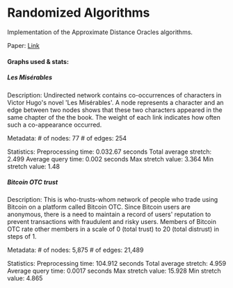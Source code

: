 # Randomized Algorithms

Implementation of the Approximate Distance Oracles algorithms. 

Paper:
[Link][1]

#### Graphs used & stats:

##### Les Misérables
Description:
Undirected network contains co-occurrences of characters in Victor Hugo's novel 'Les Misérables'.
A node represents a character and an edge between two nodes shows that these two characters appeared in the same chapter of the the book. The weight of each link indicates how often such a co-appearance occurred.

Metadata:
\# of nodes: 77
\# of edges: 254

Statistics:
Preprocessing time: 0.032.67 seconds
Total average stretch: 2.499
Average query time: 0.002 seconds
Max stretch value: 3.364
Min stretch value: 1.48

##### Bitcoin OTC trust
Description:
This is who-trusts-whom network of people who trade using Bitcoin on a platform called Bitcoin OTC.
Since Bitcoin users are anonymous, there is a need to maintain a record of users' reputation to prevent transactions with fraudulent and risky users.
Members of Bitcoin OTC rate other members in a scale of 0 (total trust) to 20 (total distrust) in steps of 1.

Metadata:
\# of nodes: 5,875
\# of edges: 21,489

Statistics:
Preprocessing time: 104.912 seconds
Total average stretch: 4.959
Average query time: 0.0017 seconds
Max stretch value: 15.928
Min stretch value: 4.865

[1]: http://www.cs.jhu.edu/baruch/teaching/600.427/Papers/oracle-STOC-try.pdf